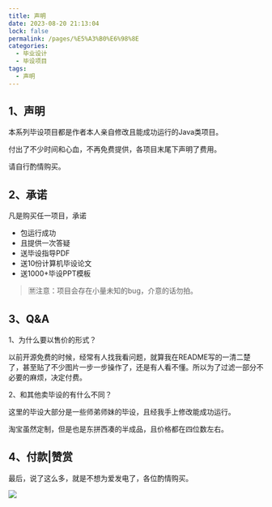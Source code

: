```yaml
---
title: 声明
date: 2023-08-20 21:13:04
lock: false
permalink: /pages/%E5%A3%B0%E6%98%8E
categories:
  - 毕业设计
  - 毕设项目
tags:
  - 声明
---
```




## 1、声明

 本系列毕设项目都是作者本人亲自修改且能成功运行的Java类项目。



付出了不少时间和心血，不再免费提供，各项目末尾下声明了费用。



请自行酌情购买。



## 2、承诺

凡是购买任一项目，承诺

- 包运行成功
- 且提供一次答疑
- 送毕设指导PDF
- 送10份计算机毕设论文
- 送1000+毕设PPT模板

> 🈲注意：项目会存在小量未知的bug，介意的话勿拍。



## 3、Q&A

1、为什么要以售价的形式？

以前开源免费的时候，经常有人找我看问题，就算我在README写的一清二楚了，甚至贴了不少图片一步一步操作了，还是有人看不懂。所以为了过滤一部分不必要的麻烦，决定付费。



2、和其他卖毕设的有什么不同？

这里的毕设大部分是一些师弟师妹的毕设，且经我手上修改能成功运行。

淘宝虽然定制，但是也是东拼西凑的半成品，且价格都在四位数左右。



## 4、付款|赞赏

最后，说了这么多，就是不想为爱发电了，各位酌情购买。

![](https://rainyudianxx.baimuxym.cn/HelloCoder/home/image-20231222003112578.png)